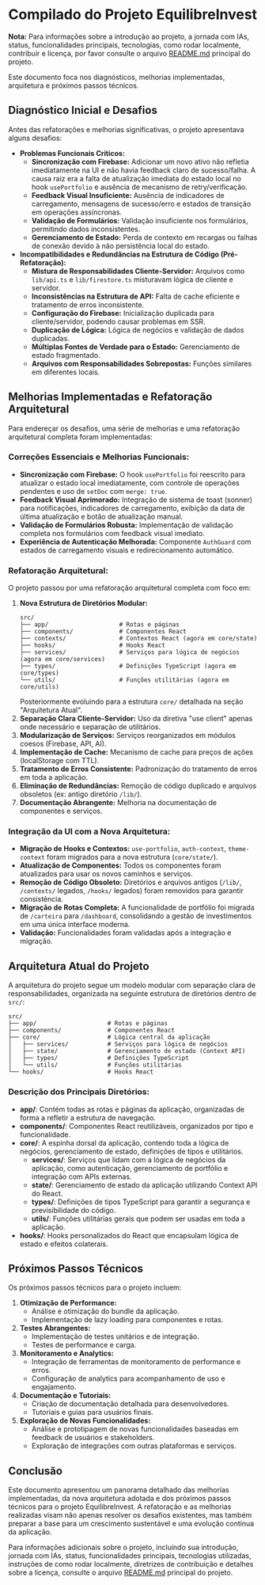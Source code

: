 # Compilado do Projeto EquilibreInvest

**Nota:** Para informações sobre a introdução ao projeto, a jornada com IAs, status, funcionalidades principais, tecnologias, como rodar localmente, contribuir e licença, por favor consulte o arquivo [README.md](./README.md) principal do projeto.

Este documento foca nos diagnósticos, melhorias implementadas, arquitetura e próximos passos técnicos.

## Diagnóstico Inicial e Desafios

Antes das refatorações e melhorias significativas, o projeto apresentava alguns desafios:

*   **Problemas Funcionais Críticos:**
    *   **Sincronização com Firebase:** Adicionar um novo ativo não refletia imediatamente na UI e não havia feedback claro de sucesso/falha. A causa raiz era a falta de atualização imediata do estado local no hook `usePortfolio` e ausência de mecanismo de retry/verificação.
    *   **Feedback Visual Insuficiente:** Ausência de indicadores de carregamento, mensagens de sucesso/erro e estados de transição em operações assíncronas.
    *   **Validação de Formulários:** Validação insuficiente nos formulários, permitindo dados inconsistentes.
    *   **Gerenciamento de Estado:** Perda de contexto em recargas ou falhas de conexão devido à não persistência local do estado.
*   **Incompatibilidades e Redundâncias na Estrutura de Código (Pré-Refatoração):**
    *   **Mistura de Responsabilidades Cliente-Servidor:** Arquivos como `lib/api.ts` e `lib/firestore.ts` misturavam lógica de cliente e servidor.
    *   **Inconsistências na Estrutura de API:** Falta de cache eficiente e tratamento de erros inconsistente.
    *   **Configuração do Firebase:** Inicialização duplicada para cliente/servidor, podendo causar problemas em SSR.
    *   **Duplicação de Lógica:** Lógica de negócios e validação de dados duplicadas.
    *   **Múltiplas Fontes de Verdade para o Estado:** Gerenciamento de estado fragmentado.
    *   **Arquivos com Responsabilidades Sobrepostas:** Funções similares em diferentes locais.

## Melhorias Implementadas e Refatoração Arquitetural

Para endereçar os desafios, uma série de melhorias e uma refatoração arquitetural completa foram implementadas:

### Correções Essenciais e Melhorias Funcionais:
*   **Sincronização com Firebase:** O hook `usePortfolio` foi reescrito para atualizar o estado local imediatamente, com controle de operações pendentes e uso de `setDoc` com `merge: true`.
*   **Feedback Visual Aprimorado:** Integração de sistema de toast (sonner) para notificações, indicadores de carregamento, exibição da data de última atualização e botão de atualização manual.
*   **Validação de Formulários Robusta:** Implementação de validação completa nos formulários com feedback visual imediato.
*   **Experiência de Autenticação Melhorada:** Componente `AuthGuard` com estados de carregamento visuais e redirecionamento automático.

### Refatoração Arquitetural:
O projeto passou por uma refatoração arquitetural completa com foco em:
1.  **Nova Estrutura de Diretórios Modular:**
    ```
    src/
    ├── app/                    # Rotas e páginas
    ├── components/             # Componentes React
    ├── contexts/               # Contextos React (agora em core/state)
    ├── hooks/                  # Hooks React
    ├── services/               # Serviços para lógica de negócios (agora em core/services)
    ├── types/                  # Definições TypeScript (agora em core/types)
    └── utils/                  # Funções utilitárias (agora em core/utils)
    ```
    Posteriormente evoluindo para a estrutura `core/` detalhada na seção "Arquitetura Atual".
2.  **Separação Clara Cliente-Servidor:** Uso da diretiva "use client" apenas onde necessário e separação de utilitários.
3.  **Modularização de Serviços:** Serviços reorganizados em módulos coesos (Firebase, API, AI).
4.  **Implementação de Cache:** Mecanismo de cache para preços de ações (localStorage com TTL).
5.  **Tratamento de Erros Consistente:** Padronização do tratamento de erros em toda a aplicação.
6.  **Eliminação de Redundâncias:** Remoção de código duplicado e arquivos obsoletos (ex: antigo diretório `/lib/`).
7.  **Documentação Abrangente:** Melhoria na documentação de componentes e serviços.

### Integração da UI com a Nova Arquitetura:
*   **Migração de Hooks e Contextos:** `use-portfolio`, `auth-context`, `theme-context` foram migrados para a nova estrutura (`core/state/`).
*   **Atualização de Componentes:** Todos os componentes foram atualizados para usar os novos caminhos e serviços.
*   **Remoção de Código Obsoleto:** Diretórios e arquivos antigos (`/lib/`, `/contexts/` legados, `/hooks/` legados) foram removidos para garantir consistência.
*   **Migração de Rotas Completa:** A funcionalidade de portfólio foi migrada de `/carteira` para `/dashboard`, consolidando a gestão de investimentos em uma única interface moderna.
*   **Validação:** Funcionalidades foram validadas após a integração e migração.

## Arquitetura Atual do Projeto

A arquitetura do projeto segue um modelo modular com separação clara de responsabilidades, organizada na seguinte estrutura de diretórios dentro de `src/`:

```
src/
├── app/                    # Rotas e páginas
├── components/             # Componentes React
├── core/                   # Lógica central da aplicação
│   ├── services/           # Serviços para lógica de negócios
│   ├── state/              # Gerenciamento de estado (Context API)
│   ├── types/              # Definições TypeScript
│   └── utils/              # Funções utilitárias
└── hooks/                  # Hooks React
```

### Descrição dos Principais Diretórios:

*   **app/**: Contém todas as rotas e páginas da aplicação, organizadas de forma a refletir a estrutura de navegação.
*   **components/**: Componentes React reutilizáveis, organizados por tipo e funcionalidade.
*   **core/**: A espinha dorsal da aplicação, contendo toda a lógica de negócios, gerenciamento de estado, definições de tipos e utilitários.
    *   **services/**: Serviços que lidam com a lógica de negócios da aplicação, como autenticação, gerenciamento de portfólio e integração com APIs externas.
    *   **state/**: Gerenciamento de estado da aplicação utilizando Context API do React.
    *   **types/**: Definições de tipos TypeScript para garantir a segurança e previsibilidade do código.
    *   **utils/**: Funções utilitárias gerais que podem ser usadas em toda a aplicação.
*   **hooks/**: Hooks personalizados do React que encapsulam lógica de estado e efeitos colaterais.

## Próximos Passos Técnicos

Os próximos passos técnicos para o projeto incluem:

1.  **Otimização de Performance:**
    *   Análise e otimização do bundle da aplicação.
    *   Implementação de lazy loading para componentes e rotas.
2.  **Testes Abrangentes:**
    *   Implementação de testes unitários e de integração.
    *   Testes de performance e carga.
3.  **Monitoramento e Analytics:**
    *   Integração de ferramentas de monitoramento de performance e erros.
    *   Configuração de analytics para acompanhamento de uso e engajamento.
4.  **Documentação e Tutoriais:**
    *   Criação de documentação detalhada para desenvolvedores.
    *   Tutoriais e guias para usuários finais.
5.  **Exploração de Novas Funcionalidades:**
    *   Análise e prototipagem de novas funcionalidades baseadas em feedback de usuários e stakeholders.
    *   Exploração de integrações com outras plataformas e serviços.

## Conclusão

Este documento apresentou um panorama detalhado das melhorias implementadas, da nova arquitetura adotada e dos próximos passos técnicos para o projeto EquilibreInvest. A refatoração e as melhorias realizadas visam não apenas resolver os desafios existentes, mas também preparar a base para um crescimento sustentável e uma evolução contínua da aplicação.

Para informações adicionais sobre o projeto, incluindo sua introdução, jornada com IAs, status, funcionalidades principais, tecnologias utilizadas, instruções de como rodar localmente, diretrizes de contribuição e detalhes sobre a licença, consulte o arquivo [README.md](../README.md) principal do projeto.


